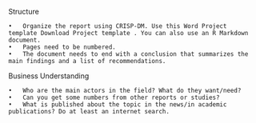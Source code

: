 Structure

	•	Organize the report using CRISP-DM. Use this Word Project template Download Project template . You can also use an R Markdown document.   
	•	Pages need to be numbered.  
	•	The document needs to end with a conclusion that summarizes the main findings and a list of recommendations.  
  

Business Understanding

	•	Who are the main actors in the field? What do they want/need?
	•	Can you get some numbers from other reports or studies?
	•	What is published about the topic in the news/in academic publications? Do at least an internet search.
